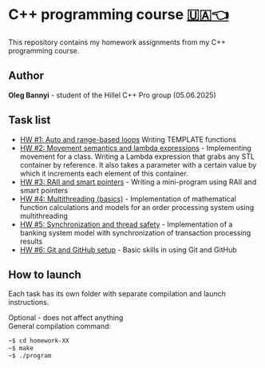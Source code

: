 # C++ programming course [🇺🇦👈](./README.md)

This repository contains my homework assignments from my C++ programming course.

## Author

**Oleg Bannyi** - student of the Hillel C++ Pro group (05.06.2025)

## Task list

- [HW #1:  Auto and range-based loops](./homework-01/) Writing TEMPLATE functions
- [HW #2: Movement semantics and lambda expressions](./homework-02/) - Implementing movement for a class. Writing a Lambda expression that grabs any STL container by reference. It also takes a parameter with a certain value by which it increments each element of this container.
- [HW #3: RAII and smart pointers](./homework-03/) - Writing a mini-program using RAII and smart pointers
- [HW #4: Multithreading (basics)](./homework-04/) - Implementation of mathematical function calculations and models for an order processing system using multithreading
- [HW #5: Synchronization and thread safety](./homework-05/) - Implementation of a banking system model with synchronization of transaction processing results
- [HW #6: Git and GitHub setup](./homework-06/) - Basic skills in using Git and GitHub

## How to launch

Each task has its own folder with separate compilation and launch instructions.

Optional - does not affect anything \
General compilation command:

```bash
~$ cd homework-XX
~$ make
~$ ./program
```
